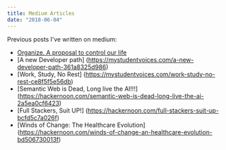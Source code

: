 ```yaml
---
title: Medium Articles
date: "2018-06-04"
---
```


Previous posts I've written on medium:

- [Organize. A proposal to control our life](https://medium.com/@cabeda/organize-a-proposal-to-control-our-life-68b1c6a29aab)
- [A new Developer path] (https://mystudentvoices.com/a-new-developer-path-361a8325d986)
- [Work, Study, No Rest] (https://mystudentvoices.com/work-study-no-rest-ce8f5f5e56db)
- [Semantic Web is Dead, Long live the AI!!!] (https://hackernoon.com/semantic-web-is-dead-long-live-the-ai-2a5ea0cf6423)
- [Full Stackers, Suit UP!] (https://hackernoon.com/full-stackers-suit-up-bcfd5c7a026f)
- [Winds of Change: The Healthcare Evolution] (https://hackernoon.com/winds-of-change-an-healthcare-evolution-bd506730013f)
